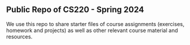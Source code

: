 ## Public Repo of CS220 - Spring 2024
We use this repo to share starter files of course assignments (exercises, homework and projects) as well as other relevant course material and resources.
